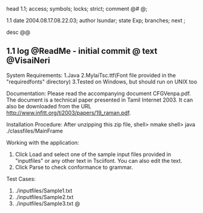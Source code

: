 head	1.1;
access;
symbols;
locks; strict;
comment	@# @;


1.1
date	2004.08.17.08.22.03;	author lsundar;	state Exp;
branches;
next	;


desc
@@


1.1
log
@ReadMe - initial commit
@
text
@VisaiNeri
---------
System Requirements:
1.Java
2.MylaiTsc.ttf(Font file provided in the "requiredfonts" directory)
3.Tested on Windows, but should run on UNIX too

Documentation:
Please read the accompanying document CFGVenpa.pdf.
The document is a technical paper presented in Tamil Internet 2003. It can also be downloaded from the URL http://www.infitt.org/ti2003/papers/19_raman.pdf.

Installation Procedure:
After unzipping this zip file,
shell> nmake 
shell> java ./classfiles/MainFrame

Working with the application:
1. Click Load and select one of the sample input files provided in "inputfiles" or any other text in Tsciifont. You can also edit the text.
2. Click Parse to check conformance to grammar.

Test Cases:
1. ./inputfiles/Sample1.txt
2. ./inputfiles/Sample2.txt
3. ./inputfiles/Sample3.txt
@
